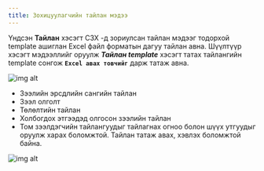 ```yaml
---
title: Зохицуулагчийн тайлан мэдээ
---
```


Үндсэн **Тайлан** хэсэгт СЗХ -д зориулсан тайлан мэдээг тодорхой template ашиглан Excel файл форматын дагуу тайлан авна. Шүүлтүүр хэсэгт мэдээллийг оруулж **_Тайлан template_** хэсэгт татах тайлангийн template сонгож **`Excel авах товчийг`** дарж татаж авна. 


![img alt](/img/image-44.png)

- Зээлийн эрсдлийн сангийн тайлан
- Зээл олголт
- Төлөлтийн тайлан
- Холбогдох этгээдэд олгосон зээлийн тайлан
- Том зээлдэгчийн тайлангуудыг тайлагнах огноо болон шүүх утгуудыг оруулж харах боломжтой. Тайлан татаж авах, хэвлэх боломжтой байна.  
 
 
![img alt](/img/image-45.png)